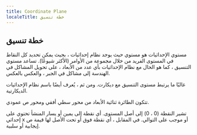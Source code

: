 ```yaml
---
title: Coordinate Plane
localeTitle: خطة تنسيق
---
```

## خطة تنسيق

مستوي الإحداثيات هو مستوي حيث يوجد نظام إحداثيات ، بحيث يمكن تحديد كل النقاط في المستوى الفريد من خلال مجموعة من الأوامر (الأكثر شيوعًا). تساعد مستوي التنسيق ، كما هو الحال مع نظام الإحداثيات بأي عدد من الأبعاد ، على تحويل المشاكل في الهندسة إلى مشاكل في الجبر ، والعكس بالعكس.

غالبًا ما يرتبط مستوى التنسيق مع ديكارت. ومن ثم ، يُعرف أيضًا باسم نظام الإحداثيات الديكارتية.

تتكون الطائرة ثنائية الأبعاد من محور سطي أفقي ومحور ص عمودي.

تشير النقطة (0 ، 0) إلى أصل المستوى. أي نقطة إلى يمين أو يسار المنشأ تحتوي على إحداثي x أو موجب على التوالي. في المقابل ، أي نقطة فوق أو تحت الأصل لها قيمة ص إيجابية أو سلبية.